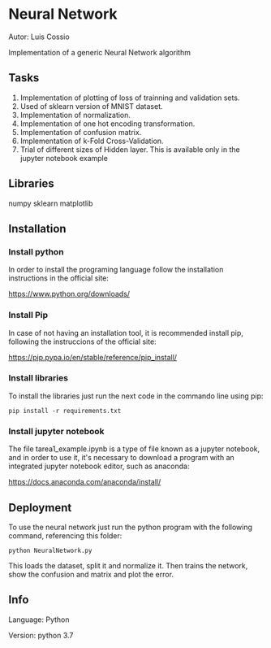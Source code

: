 # Neural Network
Autor: Luis Cossio

Implementation of a generic Neural Network algorithm 

## Tasks
1. Implementation of plotting of loss of trainning and validation sets. 
2. Used of sklearn version of MNIST dataset.  
3. Implementation of normalization.
4. Implementation of one hot encoding transformation.
5. Implementation of confusion matrix.
6. Implementation of k-Fold Cross-Validation.
7. Trial of different sizes of Hidden layer. This is available only in the jupyter notebook example

## Libraries
numpy sklearn matplotlib


## Installation
### Install python
In order to install the programing language follow the installation instructions in the official site:

https://www.python.org/downloads/ 

### Install Pip
In case of not having an installation tool, it is recommended install pip, following the instruccions of the official site:

https://pip.pypa.io/en/stable/reference/pip_install/

### Install libraries
To install the libraries just run the next code in the commando line using pip:
```
pip install -r requirements.txt
```


### Install jupyter notebook
The file tarea1_example.ipynb is a type of file known as a jupyter notebook, and in order to use it, it's necessary to download a program with an integrated jupyter notebook editor, such as anaconda:

https://docs.anaconda.com/anaconda/install/ 


## Deployment
To use the neural network just run the python program with the following command, referencing this folder:
```
python NeuralNetwork.py 
```
This loads the dataset, split it and normalize it. Then trains the network, show the confusion and matrix and plot the error.


## Info
Language: Python
 
Version: python 3.7
